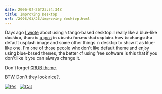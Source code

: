 ```yaml
---
date: 2006-02-26T23:34:34Z
title: Improving Desktop
url: /2006/02/26/improving-desktop.html
---
```


<p>Days ago <a href="http://mario.monouml.org/index.php/2006/02/19/tango/">I wrote</a> about using a tango-based desktop. I really like a blue-like desktop, there is <a href="http://ubuntuforums.org/archive/index.php/t-83009.html">a post</a> in ubuntu forums that explains how to change the default usplash image and some other things in desktop to show it as blue-like one. I'm one of those people who don't like default theme and enjoy using blue-based themes, the better of using free software is this that if you don't like it you can always change it.</p>
<p>Don't forget <a href="http://www.gnome-look.org/content/show.php?content=29962">GRUB theme</a>.</p>
<p>BTW. Don't they look nice?.</p>
<p><a href="http://static.flickr.com/38/105097749_eee89db828_o.jpg"><img src="http://static.flickr.com/38/105097749_eee89db828_m.jpg" alt="Pet" /></a>&nbsp;&nbsp;&nbsp;<a href="http://static.flickr.com/35/105098484_73aa36d3e0_o.jpg"><img src="http://static.flickr.com/35/105098484_73aa36d3e0_m.jpg" alt="Cat" /></a></p>

